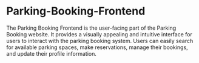# Parking-Booking-Frontend
The Parking Booking Frontend is the user-facing part of the Parking Booking website. It provides a visually appealing and intuitive interface for users to interact with the parking booking system. Users can easily search for available parking spaces, make reservations, manage their bookings, and update their profile information.

